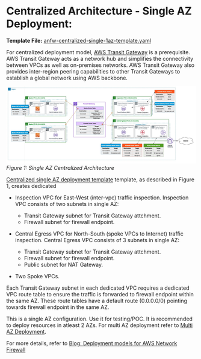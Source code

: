 # Centralized Architecture - Single AZ Deployment:

**Template File:** [anfw-centralized-single-1az-template.yaml](anfw-centralized-1az-template.yaml)

For centralized deployment model, [AWS Transit Gateway](https://aws.amazon.com/transit-gateway/) is a prerequisite. AWS Transit Gateway acts as a network hub and simplifies the connectivity between VPCs as well as on-premises networks. AWS Transit Gateway also provides inter-region peering capabilities to other Transit Gateways to establish a global network using AWS backbone.

![anfw-centralized-model-1az](images/anfw-centralized-model-1az.jpg)
*Figure 1: Single AZ Centralized Architecture*

[Centralized single AZ deployment template](anfw-centralized-1az-template.yaml) template, as described in Figure 1, creates dedicated

* Inspection VPC for East-West (inter-vpc) traffic inspection. Inspection VPC consists of two subnets in single AZ:
  * Transit Gateway subnet for Transit Gateway attchment.
  * Firewall subnet for firewall endpoint.

* Central Egress VPC for North-South (spoke VPCs to Internet) traffic inspection. Central Egress VPC consists of 3 subnets in single AZ: 
  * Transit Gateway subnet for Transit Gateway attchment.
  * Firewall subnet for firewall endpoint.
  * Public subnet for NAT Gateway.

* Two Spoke VPCs.

Each Transit Gateway subnet in each dedicated VPC requires a dedicated VPC route table to ensure the traffic is forwarded to firewall endpoint within the same AZ. These route tables have a default route (0.0.0.0/0) pointing towards firewall endpoint in the same AZ.

This is a single AZ configuration. Use it for testing/POC. It is recommended to deploy resources in atleast 2 AZs. For multi AZ deployment refer to [Multi AZ Deployment](../README.md).

For more details, refer to [Blog: Deployment models for AWS Network Firewall](https://aws.amazon.com/blogs/networking-and-content-delivery/deployment-models-for-aws-network-firewall/)